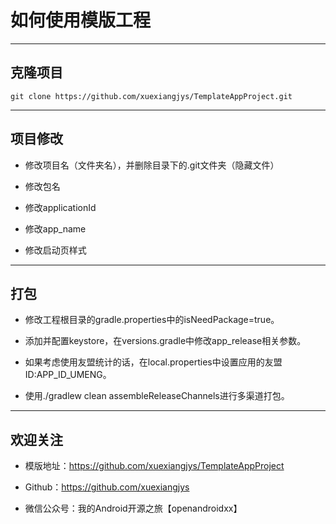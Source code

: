 
# 如何使用模版工程

---

## 克隆项目

```
git clone https://github.com/xuexiangjys/TemplateAppProject.git
```

---

## 项目修改

* 修改项目名（文件夹名），并删除目录下的.git文件夹（隐藏文件）

* 修改包名

* 修改applicationId

* 修改app_name

* 修改启动页样式

---

## 打包

* 修改工程根目录的gradle.properties中的isNeedPackage=true。

* 添加并配置keystore，在versions.gradle中修改app_release相关参数。

* 如果考虑使用友盟统计的话，在local.properties中设置应用的友盟ID:APP_ID_UMENG。

* 使用./gradlew clean assembleReleaseChannels进行多渠道打包。


---

## 欢迎关注

* 模版地址：https://github.com/xuexiangjys/TemplateAppProject

* Github：https://github.com/xuexiangjys

* 微信公众号：我的Android开源之旅【openandroidxx】





